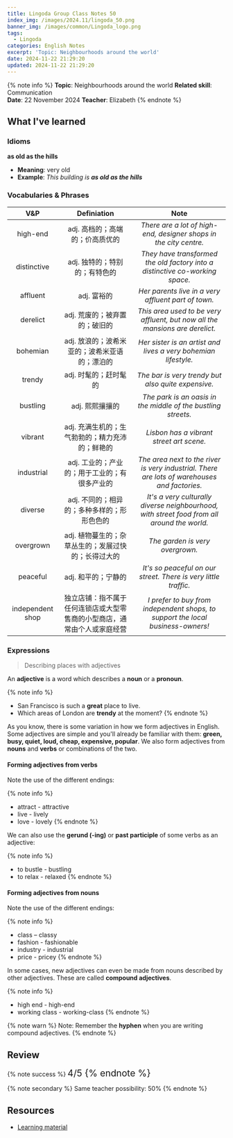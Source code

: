 ```yaml
---
title: Lingoda Group Class Notes 50
index_img: /images/2024.11/lingoda_50.png
banner_img: /images/common/Lingoda_logo.png
tags:
  - Lingoda
categories: English Notes
excerpt: 'Topic: Neighbourhoods around the world'
date: 2024-11-22 21:29:20
updated: 2024-11-22 21:29:20
---
```


{% note info %}
**Topic**: Neighbourhoods around the world
**Related skill**: Communication  
**Date**: 22 November 2024
**Teacher**: Elizabeth
{% endnote %}

## What I've learned

### Idioms
**as old as the hills**
- **Meaning**: very old
- **Example**: *This building is **as old as the hills***

### Vocabularies & Phrases

|  V&P   | Definiation | Note  |
| :----: | :---------: | :---: |
| high-end |       adj.	高档的；高端的；价高质优的      |   *There are a lot of high-end, designer shops in the city centre.*    |
| distinctive |       adj.	独特的；特别的；有特色的      |   *They have transformed the old factory into a distinctive co-working space.*    |
| affluent |   adj.	富裕的          |  *Her parents live in a very affluent part of town.*     |
| derelict |     adj.	荒废的；被弃置的；破旧的        |  *This area used to be very affluent, but now all the mansions are derelict.*     |
| bohemian |      adj.	放浪的；波希米亚的；波希米亚语的；漂泊的      |    *Her sister is an artist and lives a very bohemian lifestyle.*   |
| trendy |       adj.	时髦的；赶时髦的      | *The bar is very trendy but also quite expensive.*      |
| bustling |    adj.	熙熙攘攘的         |   *The park is an oasis in the middle of the bustling streets.*    |
| vibrant |     adj.	充满生机的；生气勃勃的；精力充沛的；鲜艳的        |  *Lisbon has a vibrant street art scene.*     |
| industrial |   adj.	工业的；产业的；用于工业的；有很多产业的            |   *The area next to the river is very industrial. There are lots of warehouses and factories.*    |
| diverse |     adj.	不同的；相异的；多种多样的；形形色色的        |   *It's a very culturally diverse neighbourhood, with street food from all around the world.*    |
| overgrown |      adj.	植物蔓生的；杂草丛生的；发展过快的；长得过大的       |   *The garden is very overgrown.*    |
| peaceful |  adj.	和平的；宁静的           |  *It's so peaceful on our street. There is very little traffic.*     |
| independent shop |     独立店铺：指不属于任何连锁店或大型零售商的小型商店，通常由个人或家庭经营        |   *I prefer to buy from independent shops, to support the local business-owners!*    |

### Expressions
> Describing places with adjectives

An **adjective** is a word which describes a **noun** or a **pronoun**.

{% note info %}
- San Francisco is such a **great** place to live. 
- Which areas of London are **trendy** at the moment?
{% endnote %}

As you know, there is some variation in how we form adjectives in English. Some adjectives are simple and you'll already be familiar with them: **green, busy, quiet, loud, cheap, expensive, popular**. We also form adjectives from **nouns** and **verbs** or combinations of the two.

#### Forming adjectives from verbs
Note the use of the different endings:

{% note info %}
- attract - attractive
- live - lively
- love - lovely
{% endnote %}

We can also use the **gerund (-ing)** or **past participle** of some verbs as an adjective:

{% note info %}
- to bustle - bustling
- to relax - relaxed
{% endnote %}

#### Forming adjectives from nouns
Note the use of the different endings:

{% note info %}
- class – classy
- fashion - fashionable
- industry - industrial
- price - pricey
{% endnote %}

In some cases, new adjectives can even be made from nouns described by other adjectives. These are called **compound adjectives**.

{% note info %}
- high end - high-end
- working class - working-class
{% endnote %}

{% note warn %}
Note: Remember the **hyphen** when you are writing compound adjectives.
{% endnote %}
## Review

{% note success %}
<span style="font-size:1.5em;">
4/5
<span>
{% endnote %}

{% note secondary %}
<span style="font-size:1em;">
Same teacher possibility: 50%
<span>
{% endnote %}

## Resources
- [Learning material](https://learn.lingoda.com/english/learning-materials/673c8f8111648/download)
